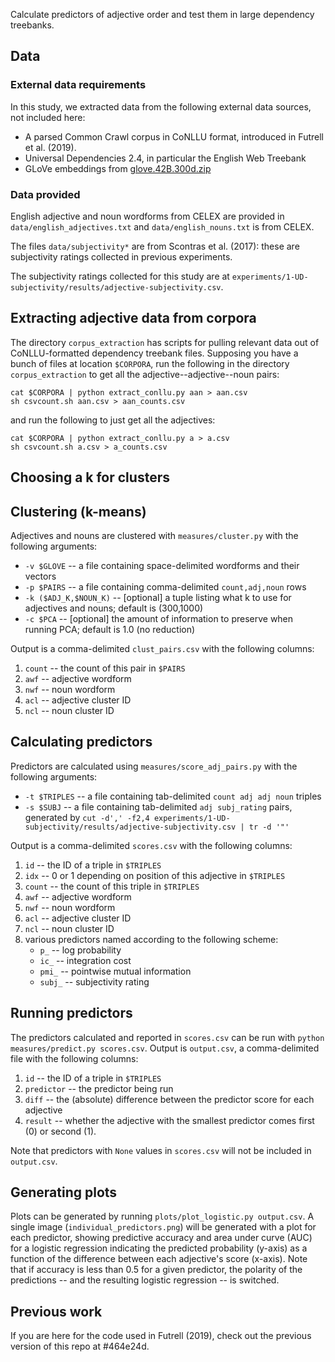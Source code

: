 Calculate predictors of adjective order and test them in large dependency treebanks.

## Data

### External data requirements

In this study, we extracted data from the following external data sources, not included here:

* A parsed Common Crawl corpus in CoNLLU format, introduced in Futrell et al. (2019).
* Universal Dependencies 2.4, in particular the English Web Treebank
* GLoVe embeddings from [glove.42B.300d.zip](http://nlp.stanford.edu/data/glove.42B.300d.zip)

### Data provided

English adjective and noun wordforms from CELEX are provided in `data/english_adjectives.txt` and `data/english_nouns.txt` is from CELEX.

The files `data/subjectivity*` are from Scontras et al. (2017): these are subjectivity ratings collected in previous experiments.

The subjectivity ratings collected for this study are at `experiments/1-UD-subjectivity/results/adjective-subjectivity.csv`.

## Extracting adjective data from corpora

The directory `corpus_extraction` has scripts for pulling relevant data out of CoNLLU-formatted dependency treebank files. Supposing you have a bunch of files at location `$CORPORA`, run the following in the directory `corpus_extraction` to get all the adjective--adjective--noun pairs:

```{bash}
cat $CORPORA | python extract_conllu.py aan > aan.csv
sh csvcount.sh aan.csv > aan_counts.csv
```

and run the following to just get all the adjectives:

```{bash}
cat $CORPORA | python extract_conllu.py a > a.csv
sh csvcount.sh a.csv > a_counts.csv
```
## Choosing a k for clusters

## Clustering (k-means)
Adjectives and nouns are clustered with `measures/cluster.py` with the following arguments:
* `-v $GLOVE` -- a file containing space-delimited wordforms and their vectors
* `-p $PAIRS` -- a file containing comma-delimited `count,adj,noun` rows
* `-k ($ADJ_K,$NOUN_K)` -- \[optional\] a tuple listing what k to use for adjectives and nouns; default is (300,1000)
* `-c $PCA` -- \[optional\] the amount of information to preserve when running PCA; default is 1.0 (no reduction)

Output is a comma-delimited `clust_pairs.csv` with the following columns:
1. `count` -- the count of this pair in `$PAIRS`
1. `awf` -- adjective wordform
1. `nwf` -- noun wordform
1. `acl` -- adjective cluster ID
1. `ncl` -- noun cluster ID

## Calculating predictors

Predictors are calculated using `measures/score_adj_pairs.py` with the following arguments:
* `-t $TRIPLES` -- a file containing tab-delimited `count adj adj noun` triples
* `-s $SUBJ` -- a file containing tab-delimited `adj subj_rating` pairs, generated by `cut -d',' -f2,4 experiments/1-UD-subjectivity/results/adjective-subjectivity.csv | tr -d '"'`

Output is a comma-delimited `scores.csv` with the following columns:
1. `id` -- the ID of a triple in `$TRIPLES`
1. `idx` -- 0 or 1 depending on position of this adjective in `$TRIPLES`
1. `count` -- the count of this triple in `$TRIPLES`
1. `awf` -- adjective wordform
1. `nwf` -- noun wordform
1. `acl` -- adjective cluster ID
1. `ncl` -- noun cluster ID
1. various predictors named according to the following scheme:
    * `p_` -- log probability
    * `ic_` -- integration cost
    * `pmi_` -- pointwise mutual information
    * `subj_` -- subjectivity rating

## Running predictors

The predictors calculated and reported in `scores.csv` can be run with `python measures/predict.py scores.csv`. Output is `output.csv`, a comma-delimited file with the following columns:
1. `id` -- the ID of a triple in `$TRIPLES`
1. `predictor` -- the predictor being run
1. `diff` -- the (absolute) difference between the predictor score for each adjective
1. `result` -- whether the adjective with the smallest predictor comes first (0) or second (1).

Note that predictors with `None` values in `scores.csv` will not be included in `output.csv`.

## Generating plots

Plots can be generated by running `plots/plot_logistic.py output.csv`. A single image (`individual_predictors.png`) will be generated with a plot for each predictor, showing predictive accuracy and area under curve (AUC) for a logistic regression indicating the predicted probability (y-axis) as a function of the difference between each adjective's score (x-axis). Note that if accuracy is less than 0.5 for a given predictor, the polarity of the predictions -- and the resulting logistic regression -- is switched.

## Previous work

If you are here for the code used in Futrell (2019), check out the previous version of this repo at #464e24d.
